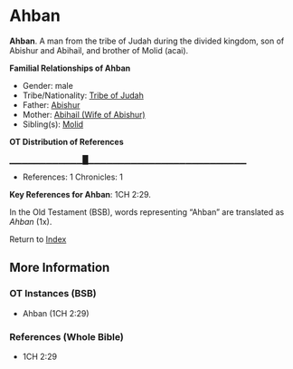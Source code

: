 # Ahban
**Ahban**. 
A man from the tribe of Judah during the divided kingdom, son of Abishur and Abihail, and brother of Molid (acai). 




**Familial Relationships of Ahban**


* Gender: male
* Tribe/Nationality: [Tribe of Judah](../../../groups/md/acai/Judah.md)
* Father: [Abishur](Abishur.md)
* Mother: [Abihail (Wife of Abishur)](Abihail.2.md)
* Sibling(s): [Molid](Molid.md)


**OT Distribution of References**

▁▁▁▁▁▁▁▁▁▁▁▁█▁▁▁▁▁▁▁▁▁▁▁▁▁▁▁▁▁▁▁▁▁▁▁▁▁▁
* References: 1 Chronicles: 1



**Key References for Ahban**: 
1CH 2:29. 


In the Old Testament (BSB), words representing “Ahban” are translated as 
*Ahban* (1x). 




Return to [Index](00-Index.md)

## More Information

### OT Instances (BSB)

* Ahban (1CH 2:29)



### References (Whole Bible)

* 1CH 2:29



